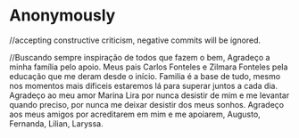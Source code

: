 # Anonymously

//accepting constructive criticism, negative commits will be ignored.


//Buscando sempre inspiração de todos que fazem o bem, Agradeço a minha família pelo apoio. Meus pais Carlos Fonteles e Zilmara Fonteles pela educação que me deram desde o início. Familia é a base de tudo, mesmo nos momentos mais dificeis estaremos lá para superar juntos a cada dia. Agradeço ao meu amor Marina Lira por nunca desistir de mim e me levantar quando preciso, por nunca me deixar desistir dos meus sonhos. Agradeço aos meus amigos por acreditarem em mim e me apoiarem, Augusto, Fernanda, Lilian, Laryssa.
